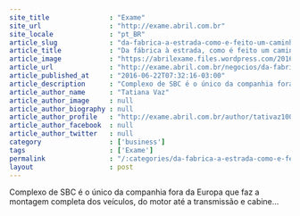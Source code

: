 ```yaml
---
site_title               : "Exame"
site_url                 : "http://exame.abril.com.br"
site_locale              : "pt_BR"
article_slug             : "da-fabrica-a-estrada-como-e-feito-um-caminhao-da-scania"
article_title            : "Da fábrica à estrada, como é feito um caminhão da Scania"
article_image            : "https://abrilexame.files.wordpress.com/2016/09/size_960_16_9_scania35.jpg?quality=70&strip=all&w=960"
article_url              : "http://exame.abril.com.br/negocios/da-fabrica-a-estrada-como-e-feito-um-caminhao-da-scania/"
article_published_at     : "2016-06-22T07:32:16-03:00"
article_description      : "Complexo de SBC é o único da companhia fora da Europa que faz a montagem completa dos veículos, do motor até a transmissão e cabine..."
article_author_name      : "Tatiana Vaz"
article_author_image     : null
article_author_biography : null
article_author_profile   : "http://exame.abril.com.br/author/tativaz1004/"
article_author_facebook  : null
article_author_twitter   : null
category                 : ['business']
tags                     : ['Exame']
permalink                : "/:categories/da-fabrica-a-estrada-como-e-feito-um-caminhao-da-scania/"
layout                   : post
---
```


Complexo de SBC é o único da companhia fora da Europa que faz a montagem completa dos veículos, do motor até a transmissão e cabine...

